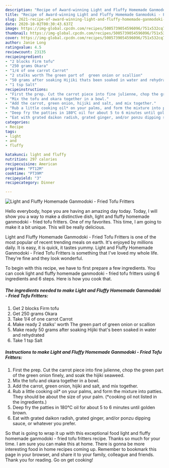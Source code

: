 ```yaml
---
description: "Recipe of Award-winning Light and Fluffy Homemade Ganmodoki - Fried Tofu Fritters"
title: "Recipe of Award-winning Light and Fluffy Homemade Ganmodoki - Fried Tofu Fritters"
slug: 2621-recipe-of-award-winning-light-and-fluffy-homemade-ganmodoki-fried-tofu-fritters
date: 2020-10-02T00:30:43.637Z
image: https://img-global.cpcdn.com/recipes/5005739054596096/751x532cq70/light-and-fluffy-homemade-ganmodoki-fried-tofu-fritters-recipe-main-photo.jpg
thumbnail: https://img-global.cpcdn.com/recipes/5005739054596096/751x532cq70/light-and-fluffy-homemade-ganmodoki-fried-tofu-fritters-recipe-main-photo.jpg
cover: https://img-global.cpcdn.com/recipes/5005739054596096/751x532cq70/light-and-fluffy-homemade-ganmodoki-fried-tofu-fritters-recipe-main-photo.jpg
author: Janie Long
ratingvalue: 4.5
reviewcount: 23135
recipeingredient:
- "2 blocks Firm tofu"
- "250 grams Okara"
- "1/4 of one carrot Carrot"
- "2 stalks worth The green part of  green onion or scallion"
- "50 grams after soaking Hijiki thats been soaked in water and rehydrated"
- "1 tsp Salt"
recipeinstructions:
- "First the prep. Cut the carrot piece into fine julienne, chop the green part of the green onion finely, and soak the hijiki seaweed."
- "Mix the tofu and okara together in a bowl."
- "Add the carrot, green onion, hijiki and salt, and mix together."
- "Rub a little cooking oil* on your palms, and form the mixture into patties. They should be about the size of your palm. (*cooking oil not listed in the ingredients.)"
- "Deep fry the patties in 180℃ oil for about 5 to 6 minutes until golden brown."
- "Eat with grated daikon radish, grated ginger, and/or ponzu dipping sauce,  or whatever you prefer."
categories:
- Recipe
tags:
- light
- and
- fluffy

katakunci: light and fluffy 
nutrition: 297 calories
recipecuisine: American
preptime: "PT12M"
cooktime: "PT39M"
recipeyield: "3"
recipecategory: Dinner

---
```



![Light and Fluffy Homemade Ganmodoki - Fried Tofu Fritters](https://img-global.cpcdn.com/recipes/5005739054596096/751x532cq70/light-and-fluffy-homemade-ganmodoki-fried-tofu-fritters-recipe-main-photo.jpg)

Hello everybody, hope you are having an amazing day today. Today, I will show you a way to make a distinctive dish, light and fluffy homemade ganmodoki - fried tofu fritters. One of my favorites. This time, I am going to make it a bit unique. This will be really delicious.



Light and Fluffy Homemade Ganmodoki - Fried Tofu Fritters is one of the most popular of recent trending meals on earth. It's enjoyed by millions daily. It is easy, it is quick, it tastes yummy. Light and Fluffy Homemade Ganmodoki - Fried Tofu Fritters is something that I've loved my whole life. They're fine and they look wonderful.


To begin with this recipe, we have to first prepare a few ingredients. You can cook light and fluffy homemade ganmodoki - fried tofu fritters using 6 ingredients and 6 steps. Here is how you cook that.

<!--inarticleads1-->

##### The ingredients needed to make Light and Fluffy Homemade Ganmodoki - Fried Tofu Fritters:

1. Get 2 blocks Firm tofu
1. Get 250 grams Okara
1. Take 1/4 of one carrot Carrot
1. Make ready 2 stalks&#39; worth The green part of  green onion or scallion
1. Make ready 50 grams after soaking Hijiki that&#39;s been soaked in water and rehydrated
1. Take 1 tsp Salt




<!--inarticleads2-->

##### Instructions to make Light and Fluffy Homemade Ganmodoki - Fried Tofu Fritters:

1. First the prep. Cut the carrot piece into fine julienne, chop the green part of the green onion finely, and soak the hijiki seaweed.
1. Mix the tofu and okara together in a bowl.
1. Add the carrot, green onion, hijiki and salt, and mix together.
1. Rub a little cooking oil* on your palms, and form the mixture into patties. They should be about the size of your palm. (*cooking oil not listed in the ingredients.)
1. Deep fry the patties in 180℃ oil for about 5 to 6 minutes until golden brown.
1. Eat with grated daikon radish, grated ginger, and/or ponzu dipping sauce,  or whatever you prefer.




So that is going to wrap it up with this exceptional food light and fluffy homemade ganmodoki - fried tofu fritters recipe. Thanks so much for your time. I am sure you can make this at home. There is gonna be more interesting food in home recipes coming up. Remember to bookmark this page in your browser, and share it to your family, colleague and friends. Thank you for reading. Go on get cooking!
